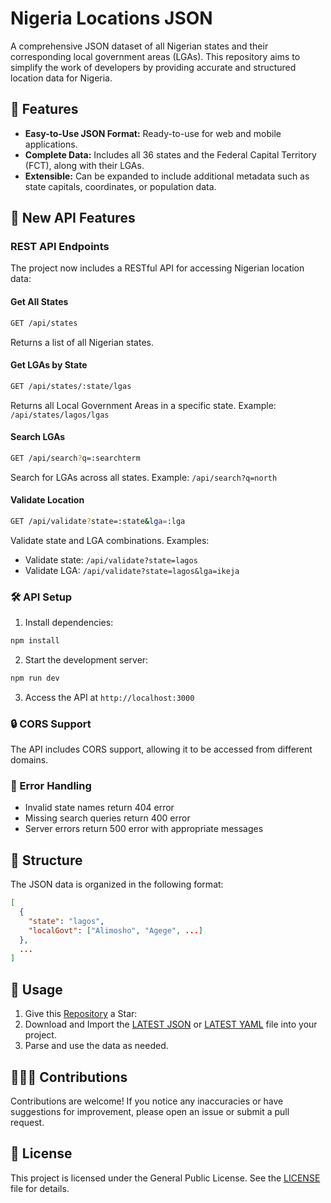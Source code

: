# Nigeria Locations JSON

A comprehensive JSON dataset of all Nigerian states and their corresponding local government areas (LGAs). This repository aims to simplify the work of developers by providing accurate and structured location data for Nigeria.

## 🚀 Features

- **Easy-to-Use JSON Format:** Ready-to-use for web and mobile applications.
- **Complete Data:** Includes all 36 states and the Federal Capital Territory (FCT), along with their LGAs.
- **Extensible:** Can be expanded to include additional metadata such as state capitals, coordinates, or population data.

## 🚀 New API Features

### REST API Endpoints

The project now includes a RESTful API for accessing Nigerian location data:

#### Get All States
```bash
GET /api/states
```
Returns a list of all Nigerian states.

#### Get LGAs by State
```bash
GET /api/states/:state/lgas
```
Returns all Local Government Areas in a specific state.
Example: `/api/states/lagos/lgas`

#### Search LGAs
```bash
GET /api/search?q=:searchterm
```
Search for LGAs across all states.
Example: `/api/search?q=north`

#### Validate Location
```bash
GET /api/validate?state=:state&lga=:lga
```
Validate state and LGA combinations.
Examples:
- Validate state: `/api/validate?state=lagos`
- Validate LGA: `/api/validate?state=lagos&lga=ikeja`

### 🛠️ API Setup

1. Install dependencies:
```bash
npm install
```

2. Start the development server:
```bash
npm run dev
```

3. Access the API at `http://localhost:3000`

### 🔒 CORS Support
The API includes CORS support, allowing it to be accessed from different domains.

### 🧪 Error Handling
- Invalid state names return 404 error
- Missing search queries return 400 error
- Server errors return 500 error with appropriate messages

## 🧱 Structure

The JSON data is organized in the following format:

```json
[
  {
    "state": "lagos",
    "localGovt": ["Alimosho", "Agege", ...]
  },
  ...
]
```

## 🧰 Usage

1. Give this [Repository](https://github.com/Tomilola-ng/nigeria-locations-json.git) a Star:
2. Download and Import the [LATEST JSON](v1-data.json) or [LATEST YAML](v1-data.yaml) file into your project.
3. Parse and use the data as needed.

## 🧑‍🤝‍🧑 Contributions

Contributions are welcome! If you notice any inaccuracies or have suggestions for improvement, please open an issue or submit a pull request.

## 📜 License

This project is licensed under the General Public License. See the [LICENSE](LICENSE) file for details.
